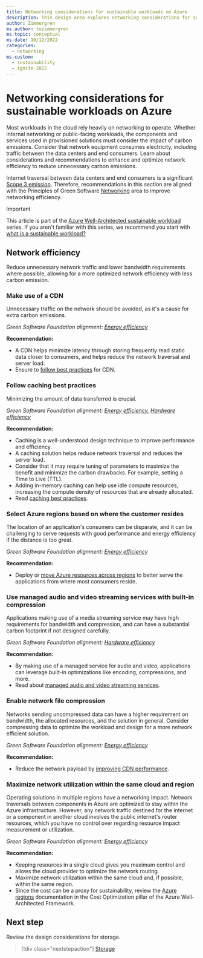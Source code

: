 ```yaml
---
title: Networking considerations for sustainable workloads on Azure
description: This design area explores networking considerations for sustainable workloads on Azure.
author: Zimmergren
ms.author: tozimmergren
ms.topic: conceptual
ms.date: 10/12/2022
categories: 
  - networking
ms.custom:
  - sustainability
  - ignite-2022
---
```


# Networking considerations for sustainable workloads on Azure

Most workloads in the cloud rely heavily on networking to operate. Whether internal networking or public-facing workloads, the components and services used in provisioned solutions must consider the impact of carbon emissions. Consider that network equipment consumes electricity, including traffic between the data centers and end consumers. Learn about considerations and recommendations to enhance and optimize network efficiency to reduce unnecessary carbon emissions.

Internet traversal between data centers and end consumers is a significant [Scope 3 emission](sustainability-design-methodology.md#briefly-about-emission-scopes). Therefore, recommendations in this section are aligned with the Principles of Green Software [Networking](https://principles.green/principles/networking/) area to improve networking efficiency.

> [!IMPORTANT]
> This article is part of the [Azure Well-Architected sustainable workload](index.yml) series. If you aren't familiar with this series, we recommend you start with [what is a sustainable workload?](sustainability-get-started.md#what-is-a-sustainable-workload)

## Network efficiency

Reduce unnecessary network traffic and lower bandwidth requirements where possible, allowing for a more optimized network efficiency with less carbon emission.

### Make use of a CDN

Unnecessary traffic on the network should be avoided, as it's a cause for extra carbon emissions.

_Green Software Foundation alignment: [Energy efficiency](sustainability-design-principles.md#energy-efficiency)_

**Recommendation:**

- A CDN helps minimize latency through storing frequently read static data closer to consumers, and helps reduce the network traversal and server load.
- Ensure to [follow best practices](/azure/architecture/best-practices/cdn) for CDN.

### Follow caching best practices

Minimizing the amount of data transferred is crucial.

_Green Software Foundation alignment: [Energy efficiency](sustainability-design-principles.md#energy-efficiency), [Hardware efficiency](sustainability-design-principles.md#hardware-efficiency)_

**Recommendation:**

- Caching is a well-understood design technique to improve performance and efficiency.
- A caching solution helps reduce network traversal and reduces the server load.
- Consider that it may require tuning of parameters to maximize the benefit and minimize the carbon drawbacks. For example, setting a Time to Live (TTL).
- Adding in-memory caching can help use idle compute resources, increasing the compute density of resources that are already allocated.
- Read [caching best practices](/azure/architecture/best-practices/caching).

### Select Azure regions based on where the customer resides

The location of an application's consumers can be disparate, and it can be challenging to serve requests with good performance and energy efficiency if the distance is too great.

_Green Software Foundation alignment: [Energy efficiency](sustainability-design-principles.md#energy-efficiency)_

**Recommendation:**

- Deploy or [move Azure resources across regions](/azure/architecture/solution-ideas/articles/move-azure-resources-across-regions) to better serve the applications from where most consumers reside.

### Use managed audio and video streaming services with built-in compression

Applications making use of a media streaming service may have high requirements for bandwidth and compression, and can have a substantial carbon footprint if not designed carefully.

_Green Software Foundation alignment: [Hardware efficiency](sustainability-design-principles.md#hardware-efficiency)_

**Recommendation:**

- By making use of a managed service for audio and video, applications can leverage built-in optimizations like encoding, compressions, and more.
- Read about [managed audio and video streaming services](/azure/media-services/latest/encode-concept).

### Enable network file compression

Networks sending uncompressed data can have a higher requirement on bandwidth, the allocated resources, and the solution in general. Consider compressing data to optimize the workload and design for a more network efficient solution.

_Green Software Foundation alignment: [Energy efficiency](sustainability-design-principles.md#energy-efficiency)_

**Recommendation:**

- Reduce the network payload by [improving CDN performance](/azure/cdn/cdn-improve-performance).

### Maximize network utilization within the same cloud and region

Operating solutions in multiple regions have a networking impact. Network traversals between components in Azure are optimized to stay within the Azure infrastructure. However, any network traffic destined for the internet or a component in another cloud involves the public internet's router resources, which you have no control over regarding resource impact measurement or utilization.

_Green Software Foundation alignment: [Energy efficiency](sustainability-design-principles.md#energy-efficiency)_

**Recommendation:**

- Keeping resources in a single cloud gives you maximum control and allows the cloud provider to optimize the network routing.
- Maximize network utilization within the same cloud and, if possible, within the same region.
- Since the cost can be a proxy for sustainability, review the [Azure regions](/azure/architecture/framework/cost/design-regions) documentation in the Cost Optimization pillar of the Azure Well-Architected Framework.

## Next step

Review the design considerations for storage.

> [!div class="nextstepaction"]
> [Storage](sustainability-storage.md)
